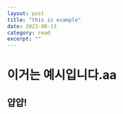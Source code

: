 ```yaml
---
layout: post
title: "this is example" 
date: 2023-08-13
category: read 
excerpt: ""
---
```


# 이거는 예시입니다.aa

## 얍얍!